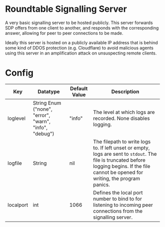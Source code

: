 # Roundtable Signalling Server

A very basic signalling server to be hosted publicly. This server forwards SDP offers from one client to another, and responds with the corresponding answer, allowing for peer to peer connections to be made.

Ideally this server is hosted on a publicly available IP address that is behind some kind of DDOS protection (e.g. Cloudflare) to avoid malicious agents using this server in an amplification attack on unsuspecting remote clients.

# Config

| Key | Datatype    | Default Value | Description   |
| --- | ---         | ---           | ---           |
| loglevel | String Enum ("none", "error", "warn", "info", "debug") | "info" | The level at which logs are recorded. None disables logging. |
| logfile | String | nil | The filepath to write logs to. If left unset or empty, logs are sent to `stdout`. The file is truncated before logging begins. If the file cannot be opened for writing, the program panics. |
| localport | int | 1066 | Defines the local port number to bind to for listening to incoming peer connections from the signalling server. |